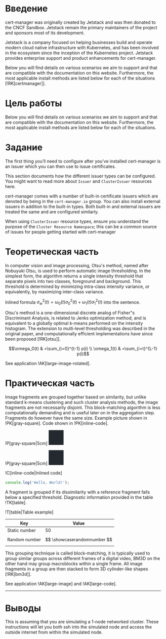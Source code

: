 # Введение

cert-manager was originally created by Jetstack and was then donated to the CNCF Sandbox.
Jetstack remain the primary maintainers of the project and sponsors most of its development.

Jetstack is a company focused on helping businesses build and operate modern cloud
native infrastructure with Kubernetes, and has been involved in the ecosystem since
the inception of the Kubernetes project.
Jetstack provides enterprise support and product enhancements for cert-manager.

Below you will find details on various scenarios we aim
to support and that are compatible with the documentation on this website.
Furthermore, the most applicable install methods are listed below for each of the situations [!RK[certmanager]].

# Цель работы

Below you will find details on various scenarios we aim to support and that are
compatible with the documentation on this website. Furthermore, the most applicable
install methods are listed below for each of the situations.

# Задание

The first thing you’ll need to configure after you’ve
installed cert-manager is an issuer which you can then use to issue certificates.

This section documents how the different issuer types
can be configured. You might want to read more about `Issuer` and `ClusterIssuer` resources here.

cert-manager comes with a number of built-in certificate
issuers which are denoted by being in the `cert-manager.io` group.
You can also install external issuers in addition to the built-in types.
Both built-in and external issuers are treated the same and are configured similarly.

When using `ClusterIssuer` resource types, ensure you understand
the purpose of the `Cluster Resource Namespace`; this can be a common
source of issues for people getting started with cert-manager

# Теоретическая часть

In computer vision and image processing, Otsu's method, named after
Nobuyuki Otsu, is used to perform automatic image thresholding.
In the simplest form, the algorithm returns a single intensity threshold
that separate pixels into two classes, foreground and background.
This threshold is determined by minimizing intra-class intensity variance,
or equivalently, by maximizing inter-class variance.

Inlined formula $`\sigma^2_w(t)=\omega_0(t)\sigma^2_0(t)+\omega_1(t)\sigma^2_1(t)`$ into the sentence.

Otsu's method is a one-dimensional discrete analog of Fisher"s
Discriminant Analysis, is related to Jenks optimization method,
and is equivalent to a globally optimal k-means performed on the intensity histogram.
The extension to multi-level thresholding was described in the original paper,
and computationally efficient implementations have since been proposed [!RK[otsu]].

```math
\omega_0(t) & =\sum_{i=0}^{t-1} p(i) \\
\omega_1(t) & =\sum_{i=t}^{L-1} p(i)
```

See application !AK[large-image-rotated].

# Практическая часть

Image fragments are grouped together based on similarity,
but unlike standard k-means clustering and such cluster analysis methods,
the image fragments are not necessarily disjoint.
This block-matching algorithm is less computationally
demanding and is useful later on in the aggregation step.
Fragments do however have the same size.
Example picture shown in !PK[gray-square]. Code shown in !PK[inline-code].

!P[gray-square|5cm]
![Gray square asdiu asdiuah sdiuhas iduhas disuf sduigsdf g8y g79380ht4 oinsdoj d8a0so897 fw80et u](./assets/img/example.png)

!P[gray-square|5cm]
![Gray square](./assets/img/example.png)

!C[inline-code|Inlined code]

```js
console.log('Hello, World!');
```

A fragment is grouped
if its dissimilarity with a reference fragment falls below a specified threshold.
Diagnostic information provided in the table !TK[table].

!T[table|Table example]

| Key           | Value                       |
| ------------- | --------------------------- |
| Static number | 50                          |
| Random number | $$ \showcaserandomnumber $$ |

This grouping technique is called block-matching,
it is typically used to group similar groups across different frames of a digital video,
BM3D on the other hand may group macroblocks within a single frame.
All image fragments in a group are then stacked to form 3D cylinder-like shapes [!RK[bm3d]].

See application !AK[large-image] and !AK[large-code].

---

# Выводы

This is assuming that you are simulating a 1-node networked cluster.
These instructions will let you both ssh into the simulated node
and access the outside internet from within the simulated node.
